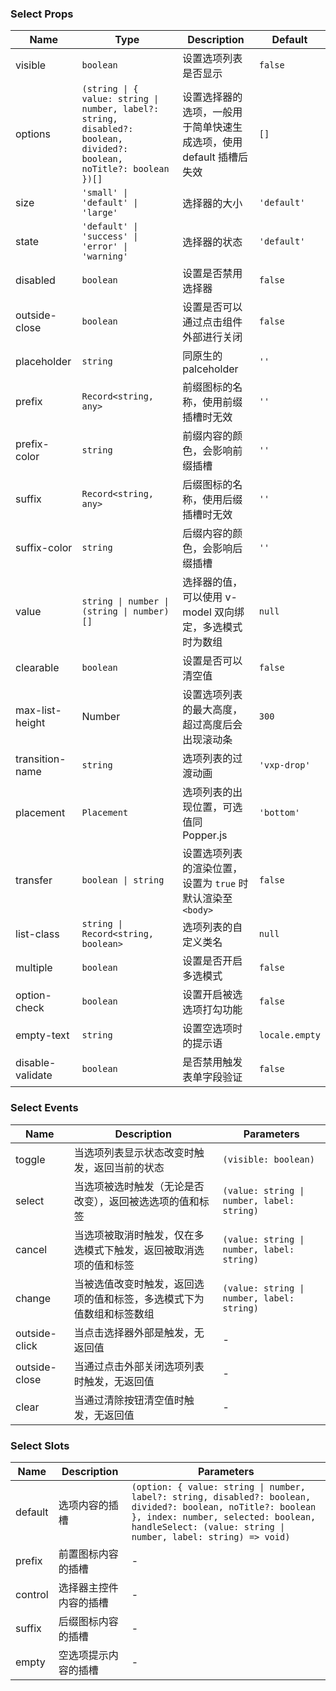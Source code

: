 ### Select Props

| Name            | Type                      | Description                                                                | Default     |
| --------------- | ------------------------- | ------------------------------------------------------------------- | ---------- |
| visible         | `boolean`                   | 设置选项列表是否显示                                                | `false`      |
| options         | `(string \| { value: string \| number, label?: string, disabled?: boolean, divided?: boolean, noTitle?: boolean })[]`                     | 设置选择器的选项，一般用于简单快速生成选项，使用 default 插槽后失效 | `[]`         |
| size            | `'small' \| 'default' \| 'large'`                    | 选择器的大小                  | `'default'`  |
| state           | `'default' \| 'success' \| 'error' \| 'warning'`                    | 选择器的状态     | `'default'`  |
| disabled        | `boolean`                   | 设置是否禁用选择器                                                  | `false`      |
| outside-close   | `boolean`                   | 设置是否可以通过点击组件外部进行关闭                                | `false`      |
| placeholder     | `string`                    | 同原生的 palceholder                                                | `''` |
| prefix          | `Record<string, any>`                    | 前缀图标的名称，使用前缀插槽时无效                                  | `''`         |
| prefix-color    | `string`                    | 前缀内容的颜色，会影响前缀插槽                                      | `''`         |
| suffix          | `Record<string, any>`                    | 后缀图标的名称，使用后缀插槽时无效                                  | `''`         |
| suffix-color    | `string`                    | 后缀内容的颜色，会影响后缀插槽                                      | `''`         |
| value           | `string \| number \| (string \| number)[]` | 选择器的值，可以使用 v-model 双向绑定，多选模式时为数组             | `null`       |
| clearable       | `boolean`                   | 设置是否可以清空值                                                  | `false`      |
| max-list-height | Number                    | 设置选项列表的最大高度，超过高度后会出现滚动条                      | `300`        |
| transition-name | `string`                    | 选项列表的过渡动画                                                  | `'vxp-drop'` |
| placement       | `Placement`                    | 选项列表的出现位置，可选值同 Popper.js                              | `'bottom'`   |
| transfer        | `boolean \| string`         | 设置选项列表的渲染位置，设置为 `true` 时默认渲染至 `<body>`     | `false`      |
| list-class      | `string \| Record<string, boolean>`          | 选项列表的自定义类名                                                | `null`       |
| multiple        | `boolean`                   | 设置是否开启多选模式                                                | `false`      |
| option-check    | `boolean`                   | 设置开启被选选项打勾功能                                            | `false`      |
| empty-text      | `string`                    | 设置空选项时的提示语                                                | `locale.empty` |
| disable-validate | `boolean`                           | 是否禁用触发表单字段验证                                                         | `false`                 |

### Select Events

| Name             | Description                                                                 | Parameters         |
| ---------------- | -------------------------------------------------------------------- | ------------ |
| toggle        | 当选项列表显示状态改变时触发，返回当前的状态                         | `(visible: boolean)`      |
| select        | 当选项被选时触发（无论是否改变），返回被选选项的值和标签             | `(value: string \| number, label: string)` |
| cancel        | 当选项被取消时触发，仅在多选模式下触发，返回被取消选项的值和标签     | `(value: string \| number, label: string)` |
| change        | 当被选值改变时触发，返回选项的值和标签，多选模式下为值数组和标签数组 | `(value: string \| number, label: string)` |
| outside-click | 当点击选择器外部是触发，无返回值                                     | -            |
| outside-close | 当通过点击外部关闭选项列表时触发，无返回值                           | -            |
| clear         | 当通过清除按钮清空值时触发，无返回值                                 | -            |

### Select Slots

| Name    | Description                   | Parameters |
| ------- | ---------------------- | --- |
| default | 选项内容的插槽         | `(option: { value: string \| number, label?: string, disabled?: boolean, divided?: boolean, noTitle?: boolean }, index: number, selected: boolean, handleSelect: (value: string \| number, label: string) => void)` |
| prefix  | 前置图标内容的插槽     | - |
| control | 选择器主控件内容的插槽 | - |
| suffix  | 后缀图标内容的插槽     | - |
| empty   | 空选项提示内容的插槽   | - |
